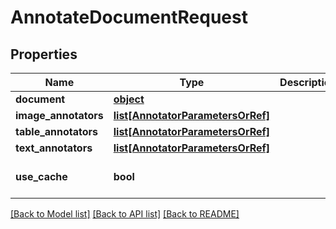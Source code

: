 # AnnotateDocumentRequest

## Properties
Name | Type | Description | Notes
------------ | ------------- | ------------- | -------------
**document** | [**object**](.md) |  | 
**image_annotators** | [**list[AnnotatorParametersOrRef]**](AnnotatorParametersOrRef.md) |  | 
**table_annotators** | [**list[AnnotatorParametersOrRef]**](AnnotatorParametersOrRef.md) |  | 
**text_annotators** | [**list[AnnotatorParametersOrRef]**](AnnotatorParametersOrRef.md) |  | 
**use_cache** | **bool** |  | [optional] [default to True]

[[Back to Model list]](../README.md#documentation-for-models) [[Back to API list]](../README.md#documentation-for-api-endpoints) [[Back to README]](../README.md)


